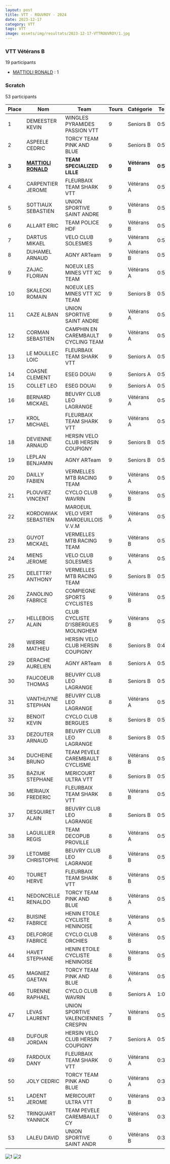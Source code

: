 ```yaml
---
layout: post
title: VTT - ROUVROY - 2024
date: 2023-12-17
category: VTT
tags: VTT
image: assets/img/resultats/2023-12-17-VTTROUVROY/1.jpg
---
```


### VTT Vétérans B
19 participants
- [MATTIOLI RONALD](https://teamspecializedlille.github.io/works/mattiolironald) : 1

### Scratch
53 participants

| Place | Nom | Team | Tours | Catégorie | Temps |
|---|---|---|---|---|---|
| 1 | DEMEESTER KEVIN | WINGLES PYRAMIDES PASSION VTT | 9 | Seniors B | 0:52:36 | 
| 2 | ASPEELE CEDRIC | TORCY TEAM PINK AND BLUE | 9 | Seniors B | 0:52:39 | 
| **3** | **[MATTIOLI RONALD](https://teamspecializedlille.github.io/works/mattiolironald)** | **TEAM SPECIALIZED LILLE** | **9** | **Vétérans B** | **0:53:39** | 
| 4 | CARPENTIER JEROME | FLEURBAIX TEAM SHARK VTT | 9 | Vétérans A | 0:53:40 | 
| 5 | SOTTIAUX SEBASTIEN | UNION SPORTIVE SAINT ANDRE | 9 | Vétérans B | 0:53:53 | 
| 6 | ALLART ERIC | TEAM POLICE HDF | 9 | Vétérans B | 0:53:55 | 
| 7 | DARTUS MIKAEL | VELO CLUB SOLESMES | 9 | Vétérans A | 0:54:11 | 
| 8 | DUHAMEL ARNAUD | AGNY ARTeam | 9 | Vétérans B | 0:54:17 | 
| 9 | ZAJAC FLORIAN | NOEUX LES MINES VTT XC TEAM | 9 | Vétérans A | 0:54:30 | 
| 10 | SKALECKI ROMAIN | NOEUX LES MINES VTT XC TEAM | 9 | Seniors B | 0:55:19 | 
| 11 | CAZE ALBAN | UNION SPORTIVE SAINT ANDRE | 9 | Vétérans A | 0:55:38 | 
| 12 | CORMAN SEBASTIEN | CAMPHIN EN CAREMBAULT CYCLING TEAM | 9 | Vétérans A | 0:56:16 | 
| 13 | LE MOULLEC LOIC | FLEURBAIX TEAM SHARK VTT | 9 | Seniors A | 0:56:37 | 
| 14 | COASNE CLEMENT | ESEG DOUAI | 9 | Seniors A | 0:56:50 | 
| 15 | COLLET LEO | ESEG DOUAI | 9 | Seniors A | 0:56:50 | 
| 16 | BERNARD MICKAEL | BEUVRY CLUB LEO LAGRANGE | 9 | Vétérans A | 0:56:54 | 
| 17 | KROL MICHAEL | FLEURBAIX TEAM SHARK VTT | 9 | Vétérans A | 0:57:14 | 
| 18 | DEVIENNE ARNAUD | HERSIN VELO CLUB HERSIN COUPIGNY | 9 | Seniors B | 0:57:50 | 
| 19 | LEPLAN BENJAMIN | AGNY ARTeam | 9 | Seniors B | 0:57:58 | 
| 20 | DAILLY FABIEN | VERMELLES MTB RACING TEAM | 9 | Vétérans A | 0:58:8 | 
| 21 | PLOUVIEZ VINCENT | CYCLO CLUB WAVRIN | 9 | Vétérans B | 0:58:37 | 
| 22 | KORDOWIAK SEBASTIEN | MAROEUIL VELO VERT MAROEUILLOIS V.V.M | 9 | Vétérans A | 0:58:52 | 
| 23 | GUYOT MICKAEL | VERMELLES MTB RACING TEAM | 9 | Vétérans B | 0:58:55 | 
| 24 | MIENS JEROME | VELO CLUB SOLESMES | 9 | Vétérans A | 0:59:29 | 
| 25 | DELETTR? ANTHONY | VERMELLES MTB RACING TEAM | 9 | Seniors B | 0:59:35 | 
| 26 | ZANOLINO FABRICE | COMPIEGNE SPORTS CYCLISTES | 9 | Vétérans B | 0:59:40 | 
| 27 | HELLEBOIS ALAIN | CLUB CYCLISTE D'ISBERGUES MOLINGHEM | 9 | Vétérans B | 0:59:59 | 
| 28 | WIERRE MATHIEU | HERSIN VELO CLUB HERSIN COUPIGNY | 8 | Seniors B | 0:49:42 | 
| 29 | DERACHE AURELIEN | AGNY ARTeam | 8 | Seniors A | 0:52:41 | 
| 30 | FAUCOEUR THOMAS | BEUVRY CLUB LEO LAGRANGE | 8 | Seniors B | 0:52:48 | 
| 31 | VANTHUYNE STEPHAN | BEUVRY CLUB LEO LAGRANGE | 8 | Vétérans A | 0:53:4 | 
| 32 | BENOIT KEVIN | CYCLO CLUB BERGUES | 8 | Seniors B | 0:53:22 | 
| 33 | DEZOUTER ARNAUD | BEUVRY CLUB LEO LAGRANGE | 8 | Seniors B | 0:53:43 | 
| 34 | DUCHEINE BRUNO | TEAM PEVELE CAREMBAULT CYCLISME | 8 | Vétérans B | 0:53:45 | 
| 35 | BAZIUK STEPHANE | MERICOURT ULTRA VTT | 8 | Seniors B | 0:53:54 | 
| 36 | MERIAUX FREDERIC | FLEURBAIX TEAM SHARK VTT | 8 | Vétérans B | 0:54:9 | 
| 37 | DESQUIRET ALAIN | BEUVRY CLUB LEO LAGRANGE | 8 | Seniors B | 0:55:1 | 
| 38 | LAGUILLIER REGIS | TEAM DECOPUB PROVILLE | 8 | Vétérans A | 0:55:10 | 
| 39 | LETOMBE CHRISTOPHE | BEUVRY CLUB LEO LAGRANGE | 8 | Vétérans B | 0:55:47 | 
| 40 | TOURET HERVE | FLEURBAIX TEAM SHARK VTT | 8 | Vétérans B | 0:56:23 | 
| 41 | NEDONCELLE RENALDO | TORCY TEAM PINK AND BLUE | 8 | Vétérans A | 0:56:25 | 
| 42 | BUISINE FABRICE | HENIN ETOILE CYCLISTE HENINOISE | 8 | Vétérans A | 0:56:29 | 
| 43 | DELFORGE FABRICE | CYCLO CLUB ORCHIES | 8 | Vétérans B | 0:56:54 | 
| 44 | HAVET STEPHANE | HENIN ETOILE CYCLISTE HENINOISE | 8 | Vétérans B | 0:57:18 | 
| 45 | MAGNIEZ GAETAN | TORCY TEAM PINK AND BLUE | 8 | Vétérans A | 0:59:29 | 
| 46 | TURENNE RAPHAEL | CYCLO CLUB WAVRIN | 8 | Seniors A | 1:0:29 | 
| 47 | LEVAS LAURENT | UNION SPORTIVE VALENCIENNES CRESPIN | 7 | Vétérans B | 0:52:40 | 
| 48 | DUFOUR JORDAN | HERSIN VELO CLUB HERSIN COUPIGNY | 7 | Seniors A | 0:56:26 | 
| 49 | FARDOUX DANY | FLEURBAIX TEAM SHARK VTT | 0 | Vétérans A | 0:38:53 | 
| 50 | JOLY CEDRIC | TORCY TEAM PINK AND BLUE | 0 | Vétérans A | 0:38:53 | 
| 51 | LADENT JEROME | MERICOURT ULTRA VTT | 0 | Vétérans B | 0:38:53 | 
| 52 | TRINQUART YANNICK | TEAM PEVELE CAREMBAULT CY | 0 | Vétérans B | 0:38:53 | 
| 53 | LALEU DAVID | UNION SPORTIVE SAINT ANDR | 0 | Vétérans B | 0:38:53 | 

![1](http://teamspecializedlille.github.io/assets/img/resultats/2023-12-17-VTTROUVROY/1.jpg)
![2](http://teamspecializedlille.github.io/assets/img/resultats/2023-12-17-VTTROUVROY/2.jpg)